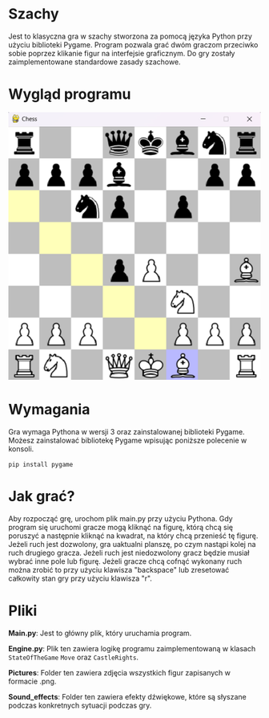 # Szachy

Jest to klasyczna gra w szachy stworzona za pomocą języka Python przy użyciu biblioteki Pygame. Program pozwala grać dwóm graczom przeciwko sobie poprzez klikanie figur na interfejsie graficznym. Do gry zostały zaimplementowane standardowe zasady szachowe.

# Wygląd programu

![alt text](https://github.com/Zakjer/Szachy/blob/main/Pictures/szachy.png?raw=true)

# Wymagania

Gra wymaga Pythona w wersji 3 oraz zainstalowanej biblioteki Pygame. Możesz zainstalować bibliotekę Pygame wpisując poniższe polecenie w konsoli.

```
pip install pygame
```

# Jak grać?

Aby rozpocząć grę, urochom plik main.py przy użyciu Pythona. Gdy program się uruchomi gracze mogą kliknąć na figurę, którą chcą się poruszyć a następnie kliknąć na kwadrat, na który chcą przenieść tę figurę. Jeżeli ruch jest dozwolony, gra uaktualni planszę, po czym nastąpi kolej na ruch drugiego gracza. Jeżeli ruch jest niedozwolony gracz będzie musiał wybrać inne pole lub figurę. Jeżeli gracze chcą cofnąć wykonany ruch można zrobić to przy użyciu klawisza "backspace" lub zresetować całkowity stan gry przy użyciu klawisza "r".

# Pliki

**Main.py**: Jest to główny plik, który uruchamia program.

**Engine.py**: Plik ten zawiera logikę programu zaimplementowaną w klasach `StateOfTheGame` `Move` oraz `CastleRights`.

**Pictures**: Folder ten zawiera zdjęcia wszystkich figur zapisanych w formacie .png.

**Sound_effects**: Folder ten zawiera efekty dźwiękowe, które są słyszane podczas konkretnych sytuacji podczas gry.
